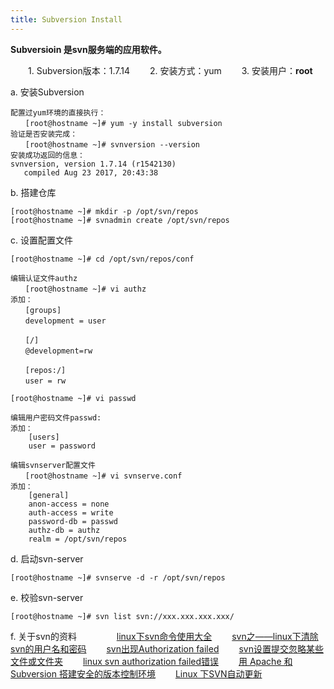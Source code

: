 ```yaml
---
title: Subversion Install
---
```


**Subversioin 是svn服务端的应用软件。**
 
 　　1.  Subversion版本：1.7.14
 　　2.  安装方式：yum
 　　3.  安装用户：**root**
 
a. 安装Subversion

```
配置过yum环境的直接执行：
　　[root@hostname ~]# yum -y install subversion
验证是否安装完成：
　　[root@hostname ~]# svnversion --version
安装成功返回的信息：
svnversion, version 1.7.14 (r1542130)
   compiled Aug 23 2017, 20:43:38
```

b. 搭建仓库

```
[root@hostname ~]# mkdir -p /opt/svn/repos
[root@hostname ~]# svnadmin create /opt/svn/repos
```

c. 设置配置文件

```
[root@hostname ~]# cd /opt/svn/repos/conf

编辑认证文件authz
　　[root@hostname ~]# vi authz
添加：
　　[groups]
　　development = user

　　[/]
　　@development=rw

　　[repos:/]
　　user = rw

[root@hostname ~]# vi passwd

编辑用户密码文件passwd:
添加：
	[users]
	user = password

编辑svnserver配置文件
　　[root@hostname ~]# vi svnserve.conf
添加：
	[general]
	anon-access = none
	auth-access = write
	password-db = passwd
	authz-db = authz
	realm = /opt/svn/repos

```

d. 启动svn-server

```
[root@hostname ~]# svnserve -d -r /opt/svn/repos
```

e. 校验svn-server 

```
[root@hostname ~]# svn list svn://xxx.xxx.xxx.xxx/
```

f. 关于svn的资料
　　
　　[linux下svn命令使用大全](https://www.cnblogs.com/lushilin/p/6100997.html)
　　[svn之——linux下清除svn的用户名和密码](https://www.cnblogs.com/mangu-uu/archive/2012/09/05/2671467.html)
　　[svn出现Authorization failed](https://www.cnblogs.com/rookie404/p/5787070.html)
　　[svn设置提交忽略某些文件或文件夹](http://blog.csdn.net/apensu/article/details/40184121)
　　[linux svn authorization failed错误](http://www.bubuko.com/infodetail-676435.html)
　　[用 Apache 和 Subversion 搭建安全的版本控制环境](https://www.ibm.com/developerworks/cn/java/j-lo-apache-subversion/)
　　[Linux 下SVN自动更新](https://www.cnblogs.com/gpfeisoft/p/5930694.html)